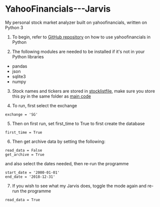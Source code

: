 # YahooFinancials---Jarvis
My personal stock market analyzer built on yahoofinancials, written on Python 3

1. To begin, refer to [GitHub repository](https://github.com/JECSand/yahoofinancials) on how to use yahoofinancials in Python

2. The following modules are needed to be installed if it's not in your Python libraries
- pandas
- json
- sqlite3
- numpy

3. Stock names and tickers are stored in [stocklistfile](stocklistfile.py), make sure you store this py in the same folder as [main code](stockJarvis.py)

4. To run, first select the exchange
```
exchange = 'SG'
```

5. Then on first run, set first_time to True to first create the database
```
first_time = True
```

6. Then get archive data by setting the following:
```
read_data = False
get_archive = True
```
and also select the dates needed, then re-run the programme
```
start_date = '2000-01-01'
end_date = '2018-12-31'
```
7. If you wish to see what my Jarvis does, toggle the mode again and re-run the programme
```
read_data = True
```

